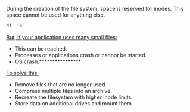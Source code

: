 
During the creation of the file system, space is reserved for inodes. This space cannot be used for anything else.
```bash
df -ih
```

<u>But, if your application uses many small files:</u>
- This can be reached.
- Processes or applications crash or cannot be started.
- OS crash.****************

<u>To solve this:</u>
- Remove files that are no longer used.
- Compress multiple files into an archive.
- Recreate the filesystem with higher inode limits.
- Store data on additional drives and mount them.